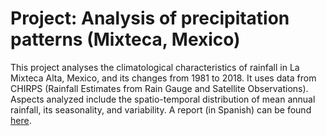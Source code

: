 # Project: Analysis of precipitation patterns (Mixteca, Mexico)

This project analyses the climatological characteristics of rainfall in La Mixteca Alta, Mexico, and its changes from 1981 to 2018. It uses data from CHIRPS (Rainfall Estimates from Rain Gauge and Satellite Observations). Aspects analyzed include the spatio-temporal distribution of mean annual rainfall, its seasonality, and variability. A report (in Spanish) can be found [here](https://raw.githack.com/carlosdobler/Project_mixteca_precip_analysis/master/02_precip_analysis.html).
